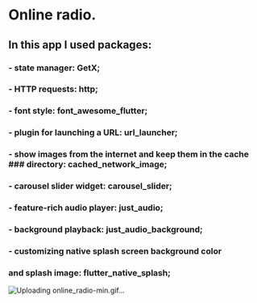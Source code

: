 # Online radio.

## In this app I used packages:
###  - state manager: GetX;
###  - HTTP requests: http;
###  - font style: font_awesome_flutter;
###  - plugin for launching a URL: url_launcher;
###  - show images from the internet and keep them in the cache ###    directory: cached_network_image;
###  - carousel slider widget: carousel_slider;
###  - feature-rich audio player: just_audio;
###  - background playback: just_audio_background;
###  - customizing native splash screen background color
###    and splash image: flutter_native_splash;

![Uploading online_radio-min.gif…](https://github.com/StanislavSeryogin/images/blob/main/online_radio-min.gif)
